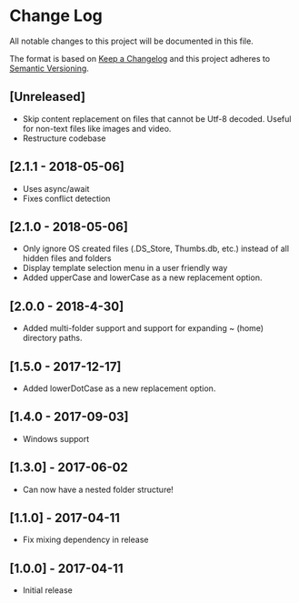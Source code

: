 # Change Log

All notable changes to this project will be documented in this file.

The format is based on [Keep a Changelog](http://keepachangelog.com/) and this
project adheres to [Semantic Versioning](http://semver.org/).

## [Unreleased]

* Skip content replacement on files that cannot be Utf-8 decoded. Useful for non-text files like images and video.
* Restructure codebase

## [2.1.1 - 2018-05-06]

* Uses async/await
* Fixes conflict detection

## [2.1.0 - 2018-05-06]
 
* Only ignore OS created files (.DS_Store, Thumbs.db, etc.) instead of all hidden files and folders
* Display template selection menu in a user friendly way
* Added upperCase and lowerCase as a new replacement option.

## [2.0.0 - 2018-4-30]

* Added multi-folder support and support for expanding ~ (home) directory paths.

## [1.5.0 - 2017-12-17]

* Added lowerDotCase as a new replacement option.

## [1.4.0 - 2017-09-03]

* Windows support

## [1.3.0] - 2017-06-02

* Can now have a nested folder structure!

## [1.1.0] - 2017-04-11

* Fix mixing dependency in release

## [1.0.0] - 2017-04-11

* Initial release
